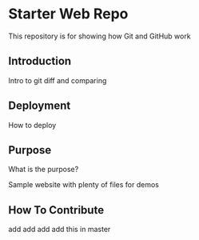 # Starter Web Repo

This repository is for showing how Git and GitHub work

## Introduction

Intro to git diff and comparing

## Deployment

How to deploy

## Purpose

What is the purpose?

Sample website with plenty of files for demos

## How To Contribute


add add add
add this in master